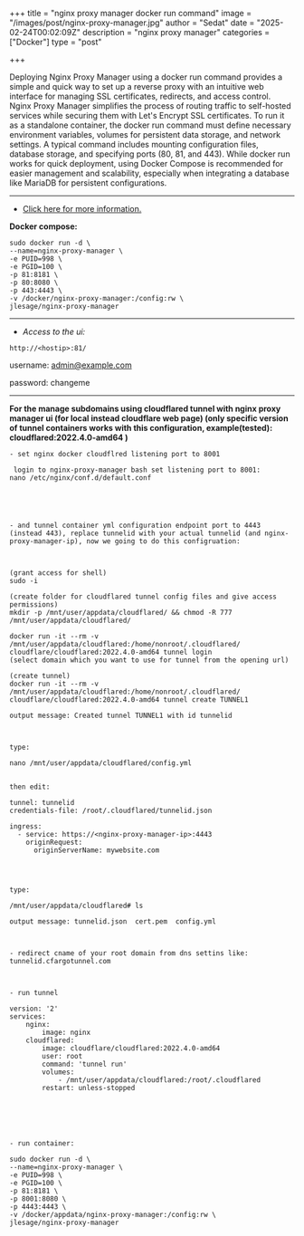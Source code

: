 +++
title = "nginx proxy manager docker run command"
image = "/images/post/nginx-proxy-manager.jpg"
author = "Sedat"
date = "2025-02-24T00:02:09Z"
description = "nginx proxy manager"
categories = ["Docker"]
type = "post"

+++

Deploying Nginx Proxy Manager using a docker run command provides a simple and quick way to set up a reverse proxy with an intuitive web interface for managing SSL certificates, redirects, and access control. Nginx Proxy Manager simplifies the process of routing traffic to self-hosted services while securing them with Let's Encrypt SSL certificates. To run it as a standalone container, the docker run command must define necessary environment variables, volumes for persistent data storage, and network settings. A typical command includes mounting configuration files, database storage, and specifying ports (80, 81, and 443). While docker run works for quick deployment, using Docker Compose is recommended for easier management and scalability, especially when integrating a database like MariaDB for persistent configurations.

***

- [Click here for more information.](https://github.com/jlesage/docker-nginx-proxy-manager)

**Docker compose:**

```
sudo docker run -d \
--name=nginx-proxy-manager \
-e PUID=998 \
-e PGID=100 \
-p 81:8181 \
-p 80:8080 \
-p 443:4443 \
-v /docker/nginx-proxy-manager:/config:rw \
jlesage/nginx-proxy-manager
```

***

- *Access to the ui:*

`http://<hostip>:81/`

username: admin@example.com

password: changeme

***

**For the manage subdomains using cloudflared tunnel with nginx proxy manager ui (for local instead cloudflare web page) (only specific version of tunnel containers works with this configuration, example(tested): cloudflared:2022.4.0-amd64 )**

```
- set nginx docker cloudflred listening port to 8001

 login to nginx-proxy-manager bash set listening port to 8001:
nano /etc/nginx/conf.d/default.conf





- and tunnel container yml configuration endpoint port to 4443 (instead 443), replace tunnelid with your actual tunnelid (and nginx-proxy-manager-ip), now we going to do this configruation:



(grant access for shell)
sudo -i

(create folder for cloudflared tunnel config files and give access permissions)
mkdir -p /mnt/user/appdata/cloudflared/ && chmod -R 777 /mnt/user/appdata/cloudflared/

docker run -it --rm -v /mnt/user/appdata/cloudflared:/home/nonroot/.cloudflared/ cloudflare/cloudflared:2022.4.0-amd64 tunnel login
(select domain which you want to use for tunnel from the opening url)

(create tunnel)
docker run -it --rm -v /mnt/user/appdata/cloudflared:/home/nonroot/.cloudflared/ cloudflare/cloudflared:2022.4.0-amd64 tunnel create TUNNEL1

output message: Created tunnel TUNNEL1 with id tunnelid



type:

nano /mnt/user/appdata/cloudflared/config.yml


then edit:

tunnel: tunnelid
credentials-file: /root/.cloudflared/tunnelid.json

ingress:
  - service: https://<nginx-proxy-manager-ip>:4443
    originRequest:
      originServerName: mywebsite.com




type:

/mnt/user/appdata/cloudflared# ls

output message: tunnelid.json  cert.pem  config.yml



- redirect cname of your root domain from dns settins like: tunnelid.cfargotunnel.com



- run tunnel

version: '2'
services:
    nginx:
        image: nginx
    cloudflared:
        image: cloudflare/cloudflared:2022.4.0-amd64
        user: root
        command: 'tunnel run'
        volumes:
            - /mnt/user/appdata/cloudflared:/root/.cloudflared
        restart: unless-stopped






- run container:

sudo docker run -d \
--name=nginx-proxy-manager \
-e PUID=998 \
-e PGID=100 \
-p 81:8181 \
-p 8001:8080 \
-p 4443:4443 \
-v /docker/appdata/nginx-proxy-manager:/config:rw \
jlesage/nginx-proxy-manager
```

